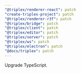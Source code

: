 ```yaml
---
"@triplex/renderer-react": patch
"create-triplex-project": patch
"@triplex/renderer-r3f": patch
"@triplex/bridge": patch
"@triplex/client": patch
"@triplex/editor": patch
"@triplex/server": patch
"@triplex/ws": patch
"@triplex/electron": patch
"@docs/triplex": patch
---
```


Upgrade TypeScript.
